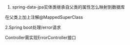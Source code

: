 1. spring-data-jpa实体类继承自父类的属性怎么映射到数据库

在父类上加上注解@MappedSuperClass

2.Spring boot处理/error请求

Controller需实现ErrorController接口